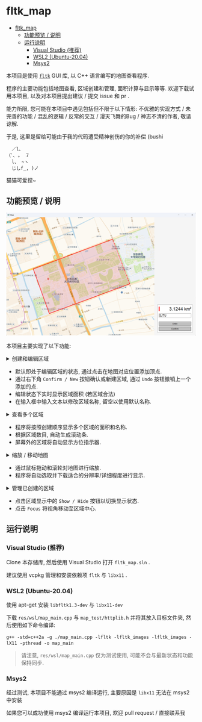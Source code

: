 # fltk_map

- [fltk\_map](#fltk_map)
  - [功能预览 / 说明](#功能预览--说明)
  - [运行说明](#运行说明)
    - [Visual Studio (推荐)](#visual-studio-推荐)
    - [WSL2 (Ubuntu-20.04)](#wsl2-ubuntu-2004)
    - [Msys2](#msys2)


本项目是使用 [`fltk`](https://github.com/fltk/fltk/) GUI 库, 以 C++ 语言编写的地图查看程序.

程序的主要功能包括地图查看, 区域创建和管理, 面积计算与显示等等. 欢迎下载试用本项目, 以及对本项目提出建议 / 提交 issue 和 pr .

能力所限, 您可能在本项目中遇见包括但不限于以下情形: 不优雅的实现方式 / 未完善的功能 / 混乱的逻辑 / 反常的交互 / 漫天飞舞的Bug / 神志不清的作者, 敬请谅解.

于是, 这里是留给可能由于我的代码遭受精神创伤的你的补偿 (bushi
```
  ／l、 
（ﾟ､ 。 ７
  l、 ~ヽ
  じしf_, )ノ
```
猫猫可爱捏~

## 功能预览 / 说明

![默认界面](res/img/default_view.png)

本项目主要实现了以下功能:

<details> <summary> 创建和编辑区域 </summary>

![创建区域](res/img/adding_points.png)

</details>

- 默认即处于编辑区域的状态, 通过点击在地图对应位置添加顶点.
- 通过右下角 `Confirm / New` 按钮确认或新建区域, 通过 `Undo` 按钮撤销上一个添加的点.
- 编辑状态下实时显示区域面积 (若区域合法)
- 在输入框中输入文本以修改区域名称, 留空以使用默认名称.

<details> <summary> 查看多个区域 </summary>

![多个区域](res/img/multiple_areas.png)

![更多区域](res/img/more_areas.png)

</details>

- 程序将按照创建顺序显示多个区域的面积和名称. 
- 根据区域数目, 自动生成滚动条.
- 屏幕外的区域将自动显示方位指示器.

<details> <summary> 缩放 / 移动地图 </summary>

![缩放和移动](res/img/zoom.png)

</details>

- 通过鼠标拖动和滚轮对地图进行缩放.
- 程序将自动选取并下载适合的分辨率/详细程度进行显示.

<details> <summary> 管理已创建的区域 </summary>

![隐藏区域](res/img/hide_areas.png)

![中置区域](res/img/focus.png)

</details>

- 点击区域显示中的 `Show / Hide` 按钮以切换显示状态.
- 点击 `Focus` 将视角移动至区域中心.


## 运行说明

### Visual Studio (推荐)

Clone 本存储库, 然后使用 Visual Studio 打开 `fltk_map.sln` .

建议使用 vcpkg 管理和安装依赖项 `fltk` 与 `libx11` .

### WSL2 (Ubuntu-20.04)

使用 apt-get 安装 `libfltk1.3-dev` 与 `libx11-dev`

下载 `res/wsl/map_main.cpp` 与 `map_test/httplib.h` 并将其放入目标文件夹, 然后使用如下命令编译:

```
g++ -std=c++2a -g ./map_main.cpp -lfltk -lfltk_images -lfltk_images -lX11 -pthread -o map_main
```

> 请注意, `res/wsl/map_main.cpp` 仅为测试使用, 可能不会与最新状态和功能保持同步.

### Msys2

经过测试, 本项目不能通过 msys2 编译运行, 主要原因是 `libx11` 无法在 msys2 中安装

如果您可以成功使用 msys2 编译运行本项目, 欢迎 pull request / 直接联系我